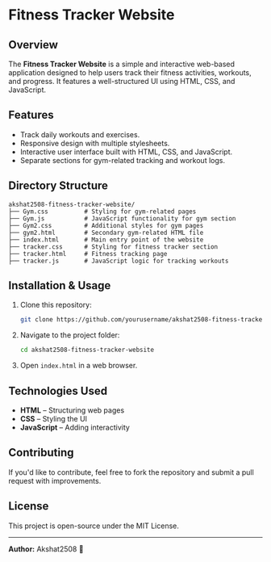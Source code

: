 # Fitness Tracker Website

## Overview
The **Fitness Tracker Website** is a simple and interactive web-based application designed to help users track their fitness activities, workouts, and progress. It features a well-structured UI using HTML, CSS, and JavaScript.

## Features
- Track daily workouts and exercises.
- Responsive design with multiple stylesheets.
- Interactive user interface built with HTML, CSS, and JavaScript.
- Separate sections for gym-related tracking and workout logs.

## Directory Structure
```
akshat2508-fitness-tracker-website/
├── Gym.css          # Styling for gym-related pages
├── Gym.js           # JavaScript functionality for gym section
├── Gym2.css         # Additional styles for gym pages
├── gym2.html        # Secondary gym-related HTML file
├── index.html       # Main entry point of the website
├── tracker.css      # Styling for fitness tracker section
├── tracker.html     # Fitness tracking page
├── tracker.js       # JavaScript logic for tracking workouts
```

## Installation & Usage
1. Clone this repository:
   ```sh
   git clone https://github.com/yourusername/akshat2508-fitness-tracker-website.git
   ```
2. Navigate to the project folder:
   ```sh
   cd akshat2508-fitness-tracker-website
   ```
3. Open `index.html` in a web browser.

## Technologies Used
- **HTML** – Structuring web pages
- **CSS** – Styling the UI
- **JavaScript** – Adding interactivity

## Contributing
If you'd like to contribute, feel free to fork the repository and submit a pull request with improvements.

## License
This project is open-source under the MIT License.

---
**Author:** Akshat2508 🚀

